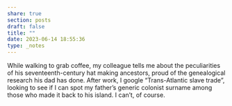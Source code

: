 ```yaml
---
share: true
section: posts
draft: false
title: ""
date: 2023-06-14 18:55:36
type: _notes
---
```


While walking to grab coffee, my colleague tells me about the peculiarities of his seventeenth-century hat making ancestors, proud of the genealogical research his dad has done. After work, I google “Trans-Atlantic slave trade”, looking to see if I can spot my father’s generic colonist surname among those who made it back to his island. I can’t, of course. 
